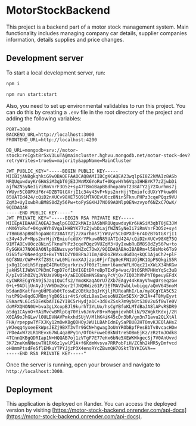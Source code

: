 # MotorStockBackend

This project is a backend part of a motor stock management system. Main functionality includes managing company car details, supplier companies information, details supplies and price changes.

## Development server

To start a local development server, run:

```bash
npm i
```

```bash
npm run start:start
```

Also, you need to set up environmental validables to run this project. You can do this by creating a `.env` file in the root directory of the project and adding the following variables:

```
PORT=3000
BACKEND_URL=http://localhost:3000
FRONTEND_URL=http://localhost:4200

DB_URL=mongodb+srv://motor-stock:reIgSt8r5xV3LuTA@maincluster.hghvu.mongodb.net/motor-stock-dev?retryWrites=true&w=majority&appName=MainCluster

JWT_PUBLIC_KEY="-----BEGIN PUBLIC KEY-----
MIIBIjANBgkqhkiG9w0BAQEFAAOCAQ8AMIIBCgKCAQEA23wqlpGI8Z2kMAIz8ASb
NRQUquwduyKr6HASiM3qbT0jE3JWnMX6YoRuf+0KgvHYh6VqaIHHBYK77zZjwbDi
ajfWZN5yNeIi7iRmVnrF3O5z+sy47TBmGBapBBdhopaWoT238ATY2j72Xurhms7j
YWUyr5CGOPXdF6r4DZBTGtGXrjI1c34y43vF+Nps2nrHjjYEmiofcdUXrYPkuw0N
85UATId424/cQiD2nXUCv98XE75Q91MTAOEvU0cz8NinSFknuPHPz3cqePQqz9VU
ZqM3+UyIxwbRuBM8S0dZy56Pw+toFySGKHJ7NO69AONlp0ENwzvyof6NZxC7OwX/
9QIDAQAB
-----END PUBLIC KEY-----"
JWT_PRIVATE_KEY="-----BEGIN RSA PRIVATE KEY-----
MIIEpAIBAAKCAQEA23wqlpGI8Z2kMAIz8ASbNRQUquwduyKr6HASiM3qbT0jE3JW
nMX6YoRuf+0KgvHYh6VqaIHHBYK77zZjwbDiajfWZN5yNeIi7iRmVnrF3O5z+sy4
7TBmGBapBBdhopaWoT238ATY2j72Xurhms7jYWUyr5CGOPXdF6r4DZBTGtGXrjI1
c34y43vF+Nps2nrHjjYEmiofcdUXrYPkuw0N85UATId424/cQiD2nXUCv98XE75Q
91MTAOEvU0cz8NinSFknuPHPz3cqePQqz9VUZqM3+UyIxwbRuBM8S0dZy56Pw+to
FySGKHJ7NO69AONlp0ENwzvyof6NZxC7OwX/9QIDAQABAoIBABRm+l58sMok6To9
Oi65fuP0NeedgzX+BxTYNiDZY008PaJ1Im/4R0oZHVxu4GdDq+kQC1AjoCh2+plF
6Qf8NU/CWP+PXfZ8StrwL0MirnnXAJjzps0Fjrf2g0eKFN1UOjRK1GpPSQkgiS5R
jx8g1CodihSfzppE4IRutBgurkrzvJf00zTimm+l6amoWFLHOqc21xXWiX34hKGw
jakHSlIJWbVCPH3mCFqpD7of1bVIGEtDRreBpTIxFp4wuc/BtOSRM7HHxYqSc3uB
K/pIvOShOZVgJVkUsV9Ug+X/aEIQ0EmHNS8anyPcVjQx7IQ03hVhPhT0peuyEFdX
cyCWRRECgYEA9j5Jaq1QuCfs2/YmoKKaqAOrU7ZXb7EAgy44kKnyVhwgUrseqzGw
0+L+9ADljUnAyJjVW6Dm2Ker2fJNQHWiz61P/3EfMAVIwbLlwbigq/aQmV645noM
bSdanBKatfa+gUdPBab0tToswEzOBtkzBqJrKjljMJReaRhI/Lo/my8CgYEA5C52
hstP91w8qdGJMBmjYgB6Siir4tS/oKzL8asIwosoNUZGm5E5Xr2KIA+4T8MyEyvt
E9AarNL6Ic5DEeKbATI6ZYIBC5rHydja1C+3d0xZSsk7m9yb0tS30V2u5f8wTe0V
doMFXQNON0U+bva3gLXcopBJl9kurhT3YLUo/hsCgYBfoKLMTdBaJA8lAPvRSDR9
aSdg1CAynO+RAiMvcwBMlpGq70Yiv6JnNvFB+xMqgmjevhOliN/9ZWgktKdxj/2R
X0IA9oJhGLw/lOULDVNAVPmkxhdSUjV/MlhK4iK45cDn3bR/gm3n71avu2QLXtAl
FHA/rpeppwTfFXJKy12mOwKBgQDHOyJWU1LBAhIdnEySaPBU82HTOmvKJEQlAHsZ
yWJeqq4yxeeEkWpsJEZj9BXT3vTr9GCN+hgwag3oUnYRObBpfPesBbTv8vcacHOw
7PDeAxW7zLR1REvx67WL4qaBPy1n/OfOkFuweOBkNdtre5OBmEjKz/zRztmJOdk8
4TCnnQKBgQDRIap1N+HQQAB7oj1zVTgF7E77eHx6bNe5XEWKWkgecSj7V0AnUvvd
3K72neKmNNeiwTH1RK6z1ywlP1A+f6KdmWvsva7RRPobFiH/ZChh2kMR5yDmfvcd
oH0mmPtsdFe5flEMkuYTPYJjzP3X4ensRYcZBvmQH7OSktTbYKIGVA==
-----END RSA PRIVATE KEY-----"
```

Once the server is running, open your browser and navigate to `http://localhost:3000`.

## Deployment

This application is deployed on Rander. You can access the deployed version by visiting [https://motor-stock-backend.onrender.com/api-docs](https://motor-stock-backend.onrender.com/api-docs).
